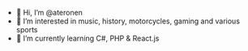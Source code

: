 - 👋 Hi, I’m @ateronen
- 👀 I’m interested in music, history, motorcycles, gaming and various sports
- 🌱 I’m currently learning C#, PHP & React.js

<!---
ateronen/ateronen is a ✨ special ✨ repository because its `README.md` (this file) appears on your GitHub profile.
You can click the Preview link to take a look at your changes.
--->
